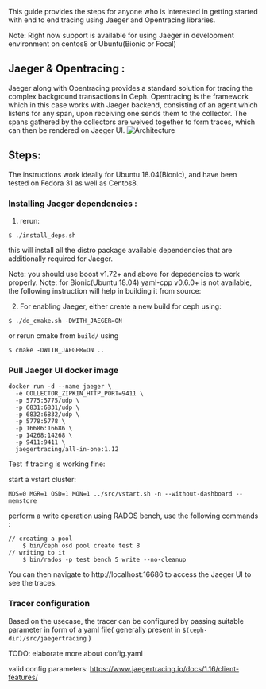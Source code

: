 
This guide provides the steps for anyone who is interested in getting started with end to end tracing using Jaeger and Opentracing libraries. 

Note: Right now support is available for using Jaeger in development environment on centos8 or Ubuntu(Bionic or Focal)

## Jaeger & Opentracing : 
Jaeger along with Opentracing provides a standard solution for tracing the complex background transactions in Ceph. 
Opentracing is the framework which in this case works with Jaeger backend, consisting of an agent which listens for any span, upon receiving one sends them to the collector. 
The spans gathered by the collectors are weived together to form traces, which can then be rendered on Jaeger UI. 
![Architecture](https://www.jaegertracing.io/img/architecture-v1.png)

## Steps: 
The instructions work ideally for Ubuntu 18.04(Bionic), and have been tested on Fedora 31 as well as Centos8. 

### Installing Jaeger dependencies :

1. rerun: 

```
$ ./install_deps.sh
```
this will install all the distro package available dependencies that are additionally required for Jaeger.

Note: you should use boost v1.72+ and above for depedencies to work properly.
Note: for Bionic(Ubuntu 18.04) yaml-cpp v0.6.0+ is not available, the following instruction will help in building it from source: 

2. For enabling Jaeger, either create a new build for ceph using: 
```
$ ./do_cmake.sh -DWITH_JAEGER=ON
```
or rerun cmake from `build/` using  
```
$ cmake -DWITH_JAEGER=ON ..
```
<!-- sudo apt-get install automake bison flex g++ git libevent-dev libssl-dev libtool make pkg-config> -->

### Pull Jaeger UI docker image
```
docker run -d --name jaeger \
  -e COLLECTOR_ZIPKIN_HTTP_PORT=9411 \
  -p 5775:5775/udp \
  -p 6831:6831/udp \
  -p 6832:6832/udp \
  -p 5778:5778 \
  -p 16686:16686 \
  -p 14268:14268 \
  -p 9411:9411 \
  jaegertracing/all-in-one:1.12
```
<Note add port details here>

Test if tracing is working fine:

start a vstart cluster: 
```
MDS=0 MGR=1 OSD=1 MON=1 ../src/vstart.sh -n --without-dashboard --memstore  
```
perform a write operation using RADOS bench, use the following commands : 
```
// creating a pool
    $ bin/ceph osd pool create test 8
// writing to it
    $ bin/rados -p test bench 5 write --no-cleanup
```
You can then navigate to http://localhost:16686 to access the Jaeger UI to see the traces. 

### Tracer configuration

Based on the usecase, the tracer can be configured by passing suitable parameter in form of a yaml file( generally present in `$(ceph-dir)/src/jaegertracing` )


TODO: elaborate more about config.yaml


valid config parameters: 
https://www.jaegertracing.io/docs/1.16/client-features/

 <!-- TODO: 
 1. add traced path details
 2. tracer config options recommended
 
 
 Note: how to add new tracepath(functional summary in a blog to publish on ceph)
 either here or on tracker: common debugging issues
 -->